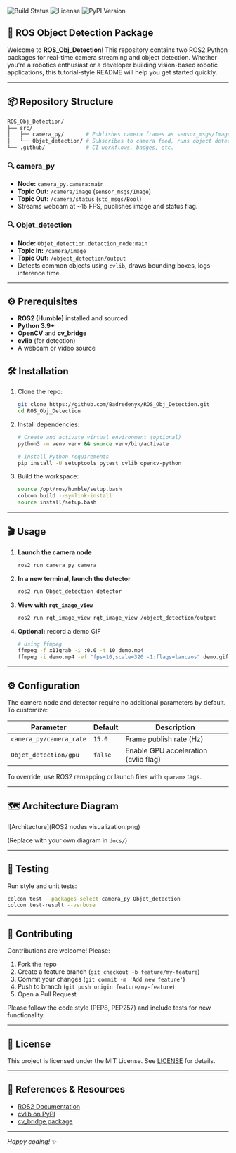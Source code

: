 <!-- Badges -->
![Build Status](https://img.shields.io/github/actions/workflow/status/Badredenyx/ROS_Obj_Detection/ci.yml?branch=main) ![License](https://img.shields.io/github/license/Badredenyx/ROS_Obj_Detection) ![PyPI Version](https://img.shields.io/pypi/v/ROS-Obj-Detection)

## 🚀 ROS Object Detection Package

Welcome to **ROS_Obj_Detection**! This repository contains two ROS2 Python packages for real-time camera streaming and object detection. Whether you're a robotics enthusiast or a developer building vision-based robotic applications, this tutorial-style README will help you get started quickly.

---

## 📦 Repository Structure

```bash
ROS_Obj_Detection/
├── src/
│   ├── camera_py/       # Publishes camera frames as sensor_msgs/Image
│   └── Objet_detection/ # Subscribes to camera feed, runs object detection, publishes annotated Image
└── .github/             # CI workflows, badges, etc.
```


### 🔍 camera_py
- **Node:** `camera_py.camera:main`
- **Topic Out:** `/camera/image` (`sensor_msgs/Image`)
- **Topic Out:** `/camera/status` (`std_msgs/Bool`)
- Streams webcam at ~15 FPS, publishes image and status flag.

### 🔍 Objet_detection
- **Node:** `Objet_detection.detection_node:main`
- **Topic In:** `/camera/image`
- **Topic Out:** `/object_detection/output`
- Detects common objects using `cvlib`, draws bounding boxes, logs inference time.

---

## ⚙️ Prerequisites

- **ROS2 (Humble)** installed and sourced
- **Python 3.9+**
- **OpenCV** and **cv_bridge**
- **cvlib** (for detection)
- A webcam or video source


## 🛠️ Installation

1. Clone the repo:
   ```bash
   git clone https://github.com/Badredenyx/ROS_Obj_Detection.git
   cd ROS_Obj_Detection
   ```

2. Install dependencies:
   ```bash
   # Create and activate virtual environment (optional)
   python3 -m venv venv && source venv/bin/activate

   # Install Python requirements
   pip install -U setuptools pytest cvlib opencv-python
   ```

3. Build the workspace:
   ```bash
   source /opt/ros/humble/setup.bash
   colcon build --symlink-install
   source install/setup.bash
   ```

---

## 🎬 Usage

1. **Launch the camera node**
   ```bash
   ros2 run camera_py camera
   ```

2. **In a new terminal, launch the detector**
   ```bash
   ros2 run Objet_detection detector
   ```

3. **View with `rqt_image_view`**
   ```bash
   ros2 run rqt_image_view rqt_image_view /object_detection/output
   ```

4. **Optional:** record a demo GIF
   ```bash
   # Using ffmpeg
   ffmpeg -f x11grab -i :0.0 -t 10 demo.mp4
   ffmpeg -i demo.mp4 -vf "fps=10,scale=320:-1:flags=lanczos" demo.gif
   ```


---

## ⚙️ Configuration

The camera node and detector require no additional parameters by default. To customize:

| Parameter                 | Default      | Description                           |
| ------------------------- | ------------ | ------------------------------------- |
| `camera_py/camera_rate`   | `15.0`       | Frame publish rate (Hz)               |
| `Objet_detection/gpu`     | `false`      | Enable GPU acceleration (cvlib flag)  |

To override, use ROS2 remapping or launch files with `<param>` tags.

---

## 🗺️ Architecture Diagram

![Architecture](ROS2 nodes visualization.png)

(Replace with your own diagram in `docs/`)

---

## 🧪 Testing

Run style and unit tests:

```bash
colcon test --packages-select camera_py Objet_detection
colcon test-result --verbose
```

---

## 🤝 Contributing

Contributions are welcome! Please:

1. Fork the repo
2. Create a feature branch (`git checkout -b feature/my-feature`)
3. Commit your changes (`git commit -m 'Add new feature'`)
4. Push to branch (`git push origin feature/my-feature`)
5. Open a Pull Request

Please follow the code style (PEP8, PEP257) and include tests for new functionality.

---

## 📜 License

This project is licensed under the MIT License. See [LICENSE](LICENSE) for details.

---

## 📖 References & Resources

- [ROS2 Documentation](https://docs.ros.org/) 
- [cvlib on PyPI](https://pypi.org/project/cvlib/)
- [cv_bridge package](https://github.com/ros-perception/vision_opencv/tree/ros2/cv_bridge)

---

*Happy coding!* ✨
